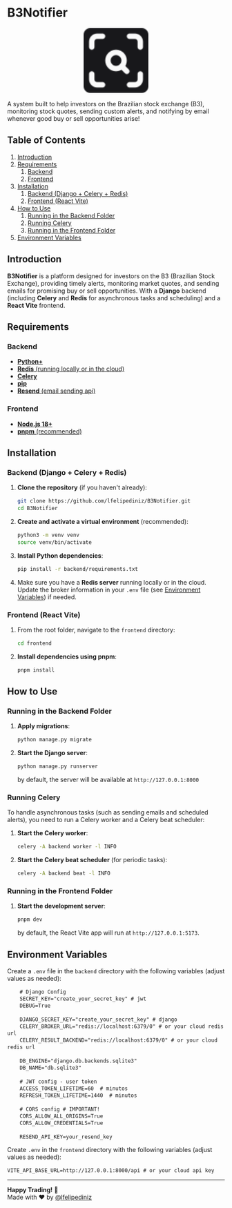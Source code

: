 # B3Notifier
<p align="center">
  <img src="/frontend/public/b3notifier.svg" alt="B3Notifier Logo" width="150">
</p>
A system built to help investors on the Brazilian stock exchange (B3), monitoring stock quotes, sending custom alerts, and notifying by email whenever good buy or sell opportunities arise!

## Table of Contents
1. [Introduction](#introduction) 
2. [Requirements](#requirements)
   1.  [Backend](#backend)
   2.  [Frontend](#frontend)
3. [Installation](#installation)
   1.  [Backend (Django + Celery + Redis)](#backend-django--celery--redis)
   2.  [Frontend (React Vite)](#frontend-react-vite)
4. [How to Use](#how-to-use)  
   1.  [Running in the Backend Folder](#running-in-the-backend-folder)
   2.  [Running Celery](#running-celery)
   3. [Running in the Frontend Folder](#running-in-the-frontend-folder)
5. [Environment Variables](#environment-variables)  

## Introduction

**B3Notifier** is a platform designed for investors on the B3 (Brazilian Stock Exchange), providing timely alerts, monitoring market quotes, and sending emails for promising buy or sell opportunities. With a **Django** backend (including **Celery** and **Redis** for asynchronous tasks and scheduling) and a **React Vite** frontend.

## Requirements

### Backend
- [**Python+**](https://www.python.org/downloads/)  
- [**Redis** (running locally or in the cloud)](https://redis.io/)  
- [**Celery**](https://docs.celeryproject.org/en/stable/)  
- [**pip**](https://pip.pypa.io/en/stable/installing/) 
- [**Resend** (email sending api)](https://resend.com/)
### Frontend
- [**Node.js 18+**](https://nodejs.org/)  
- [**pnpm** (recommended)](https://pnpm.io/installation)  


## Installation

### Backend (Django + Celery + Redis)

1. **Clone the repository** (if you haven't already):
   ```bash
   git clone https://github.com/lfelipediniz/B3Notifier.git
   cd B3Notifier
   ```

2. **Create and activate a virtual environment** (recommended):
   ```bash
   python3 -m venv venv
   source venv/bin/activate     
   ```

3. **Install Python dependencies**:
   ```bash
   pip install -r backend/requirements.txt
   ```
4. Make sure you have a **Redis server** running locally or in the cloud. Update the broker information in your `.env` file (see [Environment Variables](#environment-variables)) if needed.

### Frontend (React Vite)

1. From the root folder, navigate to the `frontend` directory:
   ```bash
   cd frontend
   ```

2. **Install dependencies using pnpm**:
   ```bash
   pnpm install
   ```

## How to Use

### Running in the Backend Folder

1. **Apply migrations**:
   ```bash
   python manage.py migrate
   ```

2. **Start the Django server**:
   ```bash
   python manage.py runserver
   ```
   by default, the server will be available at `http://127.0.0.1:8000`

### Running Celery

To handle asynchronous tasks (such as sending emails and scheduled alerts), you need to run a Celery worker and a Celery beat scheduler:

1. **Start the Celery worker**:
   ```bash
   celery -A backend worker -l INFO
   ```
2. **Start the Celery beat scheduler** (for periodic tasks):
   ```bash
   celery -A backend beat -l INFO
   ```

### Running in the Frontend Folder

1. **Start the development server**:
   ```bash
   pnpm dev
   ```
   by default, the React Vite app will run at `http://127.0.0.1:5173`.

## Environment Variables

Create a `.env` file in the `backend` directory with the following variables (adjust values as needed):

```plaintext
    # Django Config
    SECRET_KEY="create_your_secret_key" # jwt
    DEBUG=True

    DJANGO_SECRET_KEY="create_your_secret_key" # django
    CELERY_BROKER_URL="redis://localhost:6379/0" # or your cloud redis url
    CELERY_RESULT_BACKEND="redis://localhost:6379/0" # or your cloud redis url

    DB_ENGINE="django.db.backends.sqlite3"
    DB_NAME="db.sqlite3"

    # JWT config - user token
    ACCESS_TOKEN_LIFETIME=60  # minutos
    REFRESH_TOKEN_LIFETIME=1440  # minutos

    # CORS config # IMPORTANT!
    CORS_ALLOW_ALL_ORIGINS=True
    CORS_ALLOW_CREDENTIALS=True

    RESEND_API_KEY=your_resend_key
```

Create `.env` in the `frontend` directory with the following variables (adjust values as needed):
```plaintext
VITE_API_BASE_URL=http://127.0.0.1:8000/api # or your cloud api key
```

--- 
**Happy Trading!** 🚀  
Made with ❤️ by [@lfelipediniz](https://www.linkedin.com/in/lfelipediniz/)
